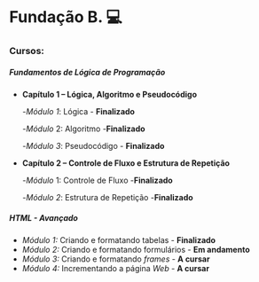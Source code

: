 # Fundação B. 💻

### Cursos:

##### Fundamentos de Lógica de Programação

* **Capítulo 1 – Lógica, Algoritmo e Pseudocódigo**

    -*Módulo 1*: Lógica - **Finalizado**

    -*Módulo* 2: Algoritmo -**Finalizado**

    -*Módulo 3*: Pseudocódigo - **Finalizado**


* **Capítulo 2 – Controle de Fluxo e Estrutura de Repetição**

    -*Módulo* 1: Controle de Fluxo -**Finalizado**

    -*Módulo 2*: Estrutura de Repetição -**Finalizado**


##### HTML - Avançado

* *Módulo 1:* Criando e formatando tabelas - **Finalizado**
* *Módulo 2:* Criando e formatando formulários - **Em andamento**
* *Módulo 3:* Criando e formatando *frames* - **A cursar**
* *Módulo 4:* Incrementando a página *Web* - **A cursar**
